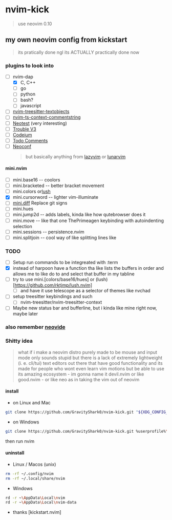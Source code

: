 # nvim-kick

> use neovim 0.10

## my own neovim config from kickstart

> its pratically done ngl
> its ACTUALLY practically done now

### plugins to look into

- [ ] nvim-dap
  - [x] C, C++
  - [ ] go
  - [ ] python
  - [ ] bash?
  - [ ] javascript
- [ ] [nvim-treesitter-textobjects](https://github.com/nvim-treesitter/nvim-treesitter-textobjects)
- [ ] [nvim-ts-context-commentstring](https://github.com/JoosepAlviste/nvim-ts-context-commentstring)
- [ ] [Neotest](https://github.com/nvim-neotest/neotest) (very interesting)
- [ ] [Trouble V3](https://github.com/folke/trouble.nvim)
- [ ] [Codeium](https://github.com/Exafunction/codeium.nvim)
- [ ] [Todo Comments](https://github.com/folke/todo-comments.nvim)
- [ ] [Neoconf](https://github.com/folke/neoconf.nvim)
  > but basically anything from [lazyvim](https://www.lazyvim.org/plugins/) or [lunarvim](https://www.lunarvim.org/docs/configuration/plugins/example-configurations)

#### mini.nvim

- [ ] mini.base16 -- coolors
- [ ] mini.bracketed -- better bracket movement
- [ ] mini.colors or[lush](https://github.com/rktjmp/lush.nvim)
- [x] mini.cursorword -- lighter vim-illuminate
- [ ] [mini.diff](https://github.com/echasnovski/mini.diff) Replace git signs
- [ ] mini.hues
- [ ] mini.jump2d -- adds labels, kinda like how qutebrowser does it
- [ ] mini.move -- like that one ThePrimeagen keybinding with autoindenting selection
- [ ] mini.sessions -- persistence.nvim
- [ ] mini.splitjoin -- cool way of like splitting lines like

### TODO

- [ ] Setup run commands to be integreated with :term
- [x] instead of harpoon have a function tha like lists the buffers in order and allows me to like do <a-1> to <a-9> and select that buffer in my tabline
- [ ] try to use mini.[colors/base16/hues] or (lush)[https://github.com/rktjmp/lush.nvim]
  - [ ] and have it use telescope as a selector of themes like nvchad
- [ ] setup treesitter keybindings and such
  - [ ] nvim-treesitter/nvim-treesitter-context
- [ ] Maybe new status bar and bufferline, but i kinda like mine right now, maybe later

### also remember [neovide](https://neovide.dev/)

### Shitty idea

> what if i make a neovim distro purely made to be mouse and input mode only
> sounds stupid but there is a lack of extremely lightweight (i. e. cli/tui) text editors out there that have good functionality
> and its made for people who wont even learn vim motions but be able to use its amazing ecosystem - im gonna name it devil.nvim or like good.nvim - or like neo as in taking the vim out of neovim

#### install

- on Linux and Mac

```bash
git clone https://github.com/GravityShark0/nvim-kick.git "${XDG_CONFIG_HOME:-$HOME/.config}"/nvim
```

- on Windows

```bash
git clone https://github.com/GravityShark0/nvim-kick.git %userprofile%\AppData\Local\nvim\
```

then run nvim

#### uninstall

- Linux / Macos (unix)

```bash
rm -rf ~/.config/nvim
rm -rf ~/.local/share/nvim
```

- Windows

```bash
rd -r ~\AppData\Local\nvim
rd -r ~\AppData\Local\nvim-data
```

- thanks [kickstart.nvim]

```

```
